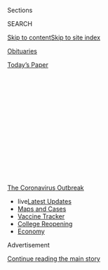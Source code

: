 <div id="app">

<div>

<div>

<div>

<div class="NYTAppHideMasthead css-1q2w90k e1suatyy0">

<div class="section css-ui9rw0 e1suatyy2">

<div class="css-eph4ug er09x8g0">

<div class="css-6n7j50">

</div>

<span class="css-1dv1kvn">Sections</span>

<div class="css-10488qs">

<span class="css-1dv1kvn">SEARCH</span>

</div>

[Skip to content](#site-content)[Skip to site
index](#site-index)

</div>

<div id="masthead-section-label" class="css-1wr3we4 eaxe0e00">

[Obituaries](https://www.nytimes.com/section/obituaries)

</div>

<div class="css-10698na e1huz5gh0">

</div>

</div>

<div id="masthead-bar-one" class="section hasLinks css-15hmgas e1csuq9d3">

<div class="css-uqyvli e1csuq9d0">

</div>

<div class="css-1uqjmks e1csuq9d1">

</div>

<div class="css-9e9ivx">

[](https://myaccount.nytimes.com/auth/login?response_type=cookie&client_id=vi)

</div>

<div class="css-1bvtpon e1csuq9d2">

[Today’s
Paper](https://www.nytimes.com/section/todayspaper)

</div>

</div>

</div>

</div>

<div data-aria-hidden="false">

<div id="site-content" data-role="main">

<div>

<div class="css-1aor85t" style="opacity:0.000000001;z-index:-1;visibility:hidden">

<div class="css-1hqnpie">

<div class="css-epjblv">

<span class="css-17xtcya">[Obituaries](/section/obituaries)</span><span class="css-x15j1o">|</span><span class="css-fwqvlz">Bertha
Laforest, Canadian Nun Who Found Refuge in Her Convent, Dies At
94</span>

</div>

<div class="css-k008qs">

<div class="css-1iwv8en">

<span class="css-18z7m18"></span>

<div>

</div>

</div>

<span class="css-1n6z4y">https://nyti.ms/3bEupgS</span>

<div class="css-1705lsu">

<div class="css-4xjgmj">

<div class="css-4skfbu" data-role="toolbar" data-aria-label="Social Media Share buttons, Save button, and Comments Panel with current comment count" data-testid="share-tools">

  - 
  - 
  - 
  - 
    
    <div class="css-6n7j50">
    
    </div>

  - 

</div>

</div>

</div>

</div>

</div>

</div>

<div id="NYT_TOP_BANNER_REGION" class="css-13pd83m">

<div>

<div id="styln-prism-menu-1592847958612" class="section interactive-content interactive-size-medium css-1edisqu">

<div class="css-17ih8de interactive-body">

<div id="scroll-container" class="css-1gj85ro">

[<span class="styln-title-wrap"><span class="css-1pje3qr">The
Coronavirus</span><span class="css-1pje3qr">
Outbreak</span></span>](https://www.nytimes.com/news-event/coronavirus?action=click&pgtype=Article&state=default&region=TOP_BANNER&context=storylines_menu)

  - <span class="css-kqxiym" data-emphasize="true">live</span>[Latest
    Updates](https://www.nytimes.com/2020/08/03/world/coronavirus-covid-19.html?action=click&pgtype=Article&state=default&region=TOP_BANNER&context=storylines_menu)
  - [Maps and
    Cases](https://www.nytimes.com/interactive/2020/us/coronavirus-us-cases.html?action=click&pgtype=Article&state=default&region=TOP_BANNER&context=storylines_menu)
  - [Vaccine
    Tracker](https://www.nytimes.com/interactive/2020/science/coronavirus-vaccine-tracker.html?action=click&pgtype=Article&state=default&region=TOP_BANNER&context=storylines_menu)
  - [College
    Reopening](https://www.nytimes.com/2020/08/02/us/covid-college-reopening.html?action=click&pgtype=Article&state=default&region=TOP_BANNER&context=storylines_menu)
  - [Economy](https://www.nytimes.com/live/2020/08/03/business/stock-market-today-coronavirus?action=click&pgtype=Article&state=default&region=TOP_BANNER&context=storylines_menu)

</div>

</div>

</div>

</div>

</div>

<div id="top-wrapper" class="css-1sy8kpn">

<div id="top-slug" class="css-l9onyx">

Advertisement

</div>

[Continue reading the main
story](#after-top)

<div class="ad top-wrapper" style="text-align:center;height:100%;display:block;min-height:250px">

<div id="top" class="place-ad" data-position="top" data-size-key="top">

</div>

</div>

<div id="after-top">

</div>

</div>

<div>

<div id="sponsor-wrapper" class="css-1hyfx7x">

<div id="sponsor-slug" class="css-19vbshk">

Supported by

</div>

[Continue reading the main
story](#after-sponsor)

<div id="sponsor" class="ad sponsor-wrapper" style="text-align:center;height:100%;display:block">

</div>

<div id="after-sponsor">

</div>

</div>

<div class="css-186x18t">

Those We’ve
Lost

</div>

<div class="css-1vkm6nb ehdk2mb0">

# Bertha Laforest, Canadian Nun Who Found Refuge in Her Convent, Dies At 94

</div>

Sister Laforest was one of at least 36 of the 47 nuns in her Quebec
convent to become infected with the coronavirus. Three others have died.

<div class="css-79elbk" data-testid="photoviewer-wrapper">

<div class="css-z3e15g" data-testid="photoviewer-wrapper-hidden">

</div>

<div class="css-1a48zt4 ehw59r15" data-testid="photoviewer-children">

![<span class="css-16f3y1r e13ogyst0" data-aria-hidden="true">Sister
Bertha Laforest spent 75 years as a nun in Quebec. ”She felt chic in her
habit,” a cousin
said.</span><span class="css-cnj6d5 e1z0qqy90" itemprop="copyrightHolder"><span class="css-1ly73wi e1tej78p0">Credit...</span><span><span>Soeurs
Antoniennes-de-Marie</span></span></span>](https://static01.nyt.com/images/2020/04/28/obituaries/00Laforest-virus/00Laforest-virus-articleLarge.jpg?quality=75&auto=webp&disable=upscale)

</div>

</div>

<div class="css-18e8msd">

<div class="css-vp77d3 epjyd6m0">

<div class="css-1baulvz">

By [<span class="css-1baulvz" itemprop="name">Dan
Bilefsky</span>](https://www.nytimes.com/by/dan-bilefsky) and
<span class="css-1baulvz last-byline" itemprop="name">Jasmin
Lavoie</span>

</div>

</div>

  - 
    
    <div class="css-ld3wwf e16638kd2">
    
    April 25,
    2020
    
    </div>

  - 
    
    <div class="css-4xjgmj">
    
    <div class="css-d8bdto" data-role="toolbar" data-aria-label="Social Media Share buttons, Save button, and Comments Panel with current comment count" data-testid="share-tools">
    
      - 
      - 
      - 
      - 
        
        <div class="css-6n7j50">
        
        </div>
    
      - 
    
    </div>
    
    </div>

</div>

</div>

<div class="section meteredContent css-1r7ky0e" name="articleBody" itemprop="articleBody">

<div class="css-1fanzo5 StoryBodyCompanionColumn">

<div class="css-53u6y8">

*This obituary is part of a series about people who have died in the
coronavirus pandemic. Read about others*
[*here*](https://www.nytimes.com/series/people-who-have-died-of-the-coronavirus)*.*

MONTREAL — When the Roman Catholic Church in Quebec was buffeted by a
societywide revolt against its authority in the 1960s known as the Quiet
Revolution, many nuns and priests abandoned it. But not Bertha Laforest,
a music-loving nun who never wavered from her commitment.

Sister Laforest died on April 10 in the infirmary of the [Soeurs
Antoniennes-de-Marie](https://soeursantoniennes.org/), an order in a
115-year-old convent in Chicoutimi, in northeast Quebec. She was 94.

The cause was the novel coronavirus, according to Sister Ginette
Laurendeau, the convent’s superior general.

</div>

</div>

<div class="css-1fanzo5 StoryBodyCompanionColumn">

<div class="css-53u6y8">

“She had a quiet life, and the convent was her refuge,” Sister
Laurendeau said, adding that she, too, had contracted the virus.

The order was shaken in late March when an employee of the convent’s
infirmary contracted the virus. It quickly spread. At least 36 of the
convent’s 47 sisters became infected, and four, including Sister
Laforest, died. She was believed to be the first Canadian nun to die of
the coronavirus.

Sister Laforest was born on Oct. 15, 1925, in St-Eugène-d’Argentenay, a
farming village about 200 miles north of Quebec City. Her father was a
farrier.

Sister Laforest came of age during a period in Quebec when the church
held enormous sway, running schools and hospitals in the majority
French-speaking province. The church urged women to procreate, and many
died in childbirth. Her mother, a homemaker, had 10 children; she is
survived by a brother and three sisters.

</div>

</div>

<div class="css-1fanzo5 StoryBodyCompanionColumn">

<div class="css-53u6y8">

Sister Laforest entered the convent at 19 and during her 75 years in her
community worked as a secretary, taught religion to children and
assisted priests at seminaries.

</div>

</div>

<div>

</div>

<div class="css-1fanzo5 StoryBodyCompanionColumn">

<div class="css-53u6y8">

“The church was her calling,” said Bishop [René
Guay](http://www.evechedechicoutimi.qc.ca/page/mgr-rene-guay/) of
Chicoutimi, who worked with Sister Laforest in a parish when he was a
young priest. “The church gave her life meaning, and she never gave up
on it.”

Her cousin Sister Huguette Laforest, who is also a member of the
convent, said Sister Laforest enjoyed listening to the radio, found
television “boring,” regularly wrote witty letters to friends on their
birthdays and took pride in wearing her religious garb: “She felt chic
in her habit.”

During her later years, even as she suffered from Alzheimer’s disease,
her cousin said she delighted in her role as the convent’s chorus
director. She was always humming or singing as she walked its
corridors.

</div>

</div>

</div>

<div>

</div>

<div>

</div>

<div id="NYT_BELOW_MAIN_CONTENT_REGION">

<div>

<div id="covid-obits-article-embed" class="section css-l08pwh interactive-content interactive-size-medium">

<div class="css-17ih8de interactive-body">

<div class="g-obits-embed" data-preview-slug="2020-04-03-covid-obits">

[](https://www.nytimes.com/interactive/2020/obituaries/people-died-coronavirus-obituaries.html?action=click&pgtype=Article&state=default&region=BELOW_MAIN_CONTENT&context=covid_obits_promo)

<div class="g-hed-summ">

# Those We’ve Lost

The coronavirus pandemic has taken an incalculable death toll. This
series is designed to put names and faces to the numbers.

<span>Read
more</span>

</div>

<div class="g-obits-embed-wrap">

<div id="bernaldina-josé-pedro" class="g-obit">

<div class="g-flex-wrapper-image">

<div class="g-image g-asset-inner">

![](https://static01.nyt.com/images/2020/07/30/obituaries/30Pedro/30Pedro-square640.jpg)

</div>

</div>

<div class="g-flex-wrapper-text">

# Bernaldina José Pedro

<div class="g-meta">

<span>d. Boa Vista, Brazil</span>

</div>

<div class="g-summ">

Leader among the Indigenous
Macuxi

</div>

</div>

</div>

<div id="john-eric-swing" class="g-obit">

<div class="g-flex-wrapper-image">

<div class="g-image g-asset-inner">

![](https://static01.nyt.com/images/2020/07/31/obituaries/31Swing/merlin_175167783_8913bc90-0d64-43f3-a655-1bb1bf1601c9-square640.jpg)

</div>

</div>

<div class="g-flex-wrapper-text">

# John Eric Swing

<div class="g-meta">

<span>d. Fountain Valley, Calif. </span>

</div>

<div class="g-summ">

Champion of
Filipino-Americans

</div>

</div>

</div>

<div id="victor-victor-" class="g-obit">

<div class="g-flex-wrapper-image">

<div class="g-image g-asset-inner">

![](https://static01.nyt.com/images/2020/07/27/obituaries/27Victor/merlin_175001436_38b11f8e-227a-4e2c-9821-7618af9b2524-square640.jpg)

</div>

</div>

<div class="g-flex-wrapper-text">

# Victor Victor

<div class="g-meta">

<span>d. Santo Domingo, Dominican Republic</span>

</div>

<div class="g-summ">

Beloved musician of the Dominican
Republic

</div>

</div>

</div>

<div id="dr-eddie-negrón" class="g-obit">

<div class="g-flex-wrapper-image">

<div class="g-image g-asset-inner">

![](https://static01.nyt.com/images/2020/07/31/obituaries/31Negron/merlin_175160169_516322ae-fd23-4969-b6b2-193ced371105-square640.jpg)

</div>

</div>

<div class="g-flex-wrapper-text">

# Dr. Eddie Negrón

<div class="g-meta">

<span>d. Fort Walton Beach, Fla.</span>

</div>

<div class="g-summ">

Internist on Florida’s Emerald
Coast

</div>

</div>

</div>

<div id="dobby-dobson" class="g-obit">

<div class="g-flex-wrapper-image">

<div class="g-image g-asset-inner">

![](https://static01.nyt.com/images/2020/07/30/obituaries/30Dobson/merlin_175115928_f6b9271c-8f05-4fe1-a38a-5ca4a58f8935-square640.jpg)

</div>

</div>

<div class="g-flex-wrapper-text">

# Dobby Dobson

<div class="g-meta">

<span>d. Coral Springs, Fla.</span>

</div>

<div class="g-summ">

Jamaican singer and
songwriter

</div>

</div>

</div>

<div id="waldemar-gonzalez" class="g-obit">

<div class="g-flex-wrapper-image">

<div class="g-image g-asset-inner">

![](https://static01.nyt.com/images/2020/08/01/obituaries/28Gonzalez/merlin_175002771_beb57888-3951-409a-ae13-03a94b2e962e-square640.jpg)

</div>

</div>

<div class="g-flex-wrapper-text">

# Waldemar Gonzalez

<div class="g-meta">

<span>d. White Plains, N.Y.</span>

</div>

<div class="g-summ">

Teacher and social worker

</div>

</div>

</div>

</div>

</div>

</div>

</div>

</div>

</div>

<div>

</div>

<div>

<div id="bottom-wrapper" class="css-1ede5it">

<div id="bottom-slug" class="css-l9onyx">

Advertisement

</div>

[Continue reading the main
story](#after-bottom)

<div id="bottom" class="ad bottom-wrapper" style="text-align:center;height:100%;display:block;min-height:90px">

</div>

<div id="after-bottom">

</div>

</div>

</div>

</div>

</div>

## Site Index

<div>

</div>

## Site Information Navigation

  - [© <span>2020</span> <span>The New York Times
    Company</span>](https://help.nytimes.com/hc/en-us/articles/115014792127-Copyright-notice)

<!-- end list -->

  - [NYTCo](https://www.nytco.com/)
  - [Contact
    Us](https://help.nytimes.com/hc/en-us/articles/115015385887-Contact-Us)
  - [Work with us](https://www.nytco.com/careers/)
  - [Advertise](https://nytmediakit.com/)
  - [T Brand Studio](http://www.tbrandstudio.com/)
  - [Your Ad
    Choices](https://www.nytimes.com/privacy/cookie-policy#how-do-i-manage-trackers)
  - [Privacy](https://www.nytimes.com/privacy)
  - [Terms of
    Service](https://help.nytimes.com/hc/en-us/articles/115014893428-Terms-of-service)
  - [Terms of
    Sale](https://help.nytimes.com/hc/en-us/articles/115014893968-Terms-of-sale)
  - [Site
    Map](https://spiderbites.nytimes.com)
  - [Help](https://help.nytimes.com/hc/en-us)
  - [Subscriptions](https://www.nytimes.com/subscription?campaignId=37WXW)

</div>

</div>

</div>

</div>
